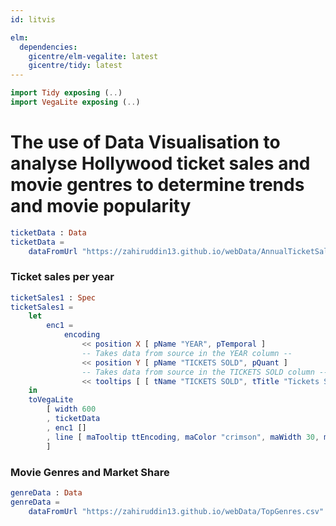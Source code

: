 ```yaml
---
id: litvis

elm:
  dependencies:
    gicentre/elm-vegalite: latest
    gicentre/tidy: latest
---
```


```elm {l=hidden}
import Tidy exposing (..)
import VegaLite exposing (..)
```

# The use of Data Visualisation to analyse Hollywood ticket sales and movie gentres to determine trends and movie popularity

```elm {l=hidden}
ticketData : Data
ticketData =
    dataFromUrl "https://zahiruddin13.github.io/webData/AnnualTicketSales1.csv" []
```

### Ticket sales per year

```elm {v interactive highlight = 13 j}
ticketSales1 : Spec
ticketSales1 =
    let
        enc1 =
            encoding
                << position X [ pName "YEAR", pTemporal ]
                -- Takes data from source in the YEAR column --
                << position Y [ pName "TICKETS SOLD", pQuant ]
                -- Takes data from source in the TICKETS SOLD column --
                << tooltips [ [ tName "TICKETS SOLD", tTitle "Tickets Sold" ], [ tName "AVERAGE TICKET PRICE", tTitle "Average Ticket Price" ] ]
    in
    toVegaLite
        [ width 600
        , ticketData
        , enc1 []
        , line [ maTooltip ttEncoding, maColor "crimson", maWidth 30, maPoint (pmMarker [ maColor "red" ]) ]
        ]
```

### Movie Genres and Market Share

```elm {l=hidden}
genreData : Data
genreData =
    dataFromUrl "https://zahiruddin13.github.io/webData/TopGenres.csv" []
```
